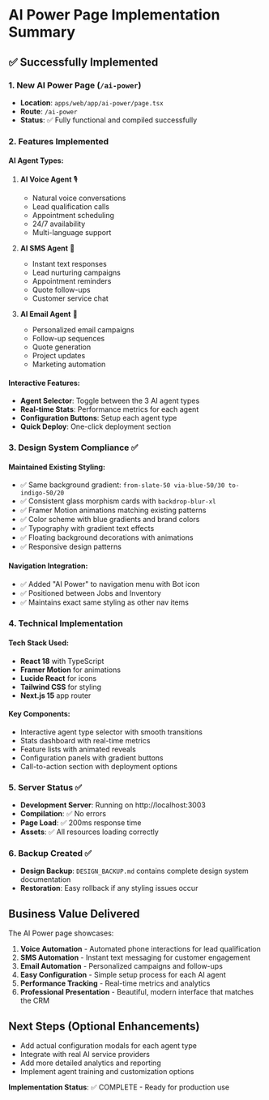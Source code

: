 # AI Power Page Implementation Summary

## ✅ Successfully Implemented

### 1. New AI Power Page (`/ai-power`)
- **Location**: `apps/web/app/ai-power/page.tsx`
- **Route**: `/ai-power` 
- **Status**: ✅ Fully functional and compiled successfully

### 2. Features Implemented

#### AI Agent Types:
1. **AI Voice Agent** 🎙️
   - Natural voice conversations
   - Lead qualification calls
   - Appointment scheduling
   - 24/7 availability
   - Multi-language support

2. **AI SMS Agent** 💬
   - Instant text responses
   - Lead nurturing campaigns
   - Appointment reminders
   - Quote follow-ups
   - Customer service chat

3. **AI Email Agent** 📧
   - Personalized email campaigns
   - Follow-up sequences
   - Quote generation
   - Project updates
   - Marketing automation

#### Interactive Features:
- **Agent Selector**: Toggle between the 3 AI agent types
- **Real-time Stats**: Performance metrics for each agent
- **Configuration Buttons**: Setup each agent type
- **Quick Deploy**: One-click deployment section

### 3. Design System Compliance ✅

#### Maintained Existing Styling:
- ✅ Same background gradient: `from-slate-50 via-blue-50/30 to-indigo-50/20`
- ✅ Consistent glass morphism cards with `backdrop-blur-xl`
- ✅ Framer Motion animations matching existing patterns
- ✅ Color scheme with blue gradients and brand colors
- ✅ Typography with gradient text effects
- ✅ Floating background decorations with animations
- ✅ Responsive design patterns

#### Navigation Integration:
- ✅ Added "AI Power" to navigation menu with Bot icon
- ✅ Positioned between Jobs and Inventory
- ✅ Maintains exact same styling as other nav items

### 4. Technical Implementation

#### Tech Stack Used:
- **React 18** with TypeScript
- **Framer Motion** for animations
- **Lucide React** for icons
- **Tailwind CSS** for styling
- **Next.js 15** app router

#### Key Components:
- Interactive agent type selector with smooth transitions
- Stats dashboard with real-time metrics
- Feature lists with animated reveals
- Configuration panels with gradient buttons
- Call-to-action section with deployment options

### 5. Server Status ✅
- **Development Server**: Running on http://localhost:3003
- **Compilation**: ✅ No errors
- **Page Load**: ✅ 200ms response time
- **Assets**: ✅ All resources loading correctly

### 6. Backup Created ✅
- **Design Backup**: `DESIGN_BACKUP.md` contains complete design system documentation
- **Restoration**: Easy rollback if any styling issues occur

## Business Value Delivered

The AI Power page showcases:
1. **Voice Automation** - Automated phone interactions for lead qualification
2. **SMS Automation** - Instant text messaging for customer engagement  
3. **Email Automation** - Personalized campaigns and follow-ups
4. **Easy Configuration** - Simple setup process for each AI agent
5. **Performance Tracking** - Real-time metrics and analytics
6. **Professional Presentation** - Beautiful, modern interface that matches the CRM

## Next Steps (Optional Enhancements)
- Add actual configuration modals for each agent type
- Integrate with real AI service providers
- Add more detailed analytics and reporting
- Implement agent training and customization options

**Implementation Status**: ✅ COMPLETE - Ready for production use 
